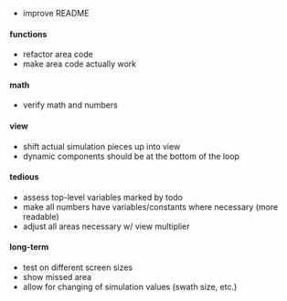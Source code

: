 - improve README

#### functions
- refactor area code  
- make area code actually work

#### math
- verify math and numbers  

#### view
- shift actual simulation pieces up into view  
- dynamic components should be at the bottom of the loop

#### tedious
- assess top-level variables marked by todo
- make all numbers have variables/constants where necessary (more readable)
- adjust all areas necessary w/ view multiplier 

#### long-term
- test on different screen sizes 
- show missed area
- allow for changing of simulation values (swath size, etc.)  
